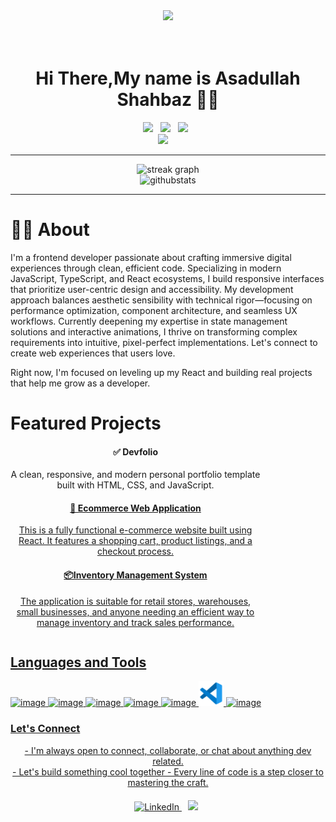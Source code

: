 <div align="center">
  <img height="150" src="https://media.giphy.com/media/M9gbBd9nbDrOTu1Mqx/giphy.gif"  />
</div>

<br>
<br>
<h1 align="center">Hi There,My name is Asadullah Shahbaz 🙋‍♂️</h1>
<div display="flex " align="center">
<a href="www.linkedin.com/in/asadullah-shz"><img src="https://img.shields.io/badge/linkedin-%230077B5.svg?&style=for-the-badge&logo=linkedin&logoColor=white" /></a>&nbsp;&nbsp;
<a href="mailto:masadullah2967@gmail.com"><img src="https://img.shields.io/badge/gmail-%23D14836.svg?&style=for-the-badge&logo=gmail&logoColor=white" /></a>&nbsp;&nbsp;
 <a href="https://www.instagram.com/wtv._.asad?igsh=dzhueGRib2w3MmN0"><img src="https://img.shields.io/badge/Instagram-%23E4405F.svg?style=for-the-badge&logo=Instagram&logoColor=white" /></a>&nbsp;&nbsp;
</div>
<div align="center" margin=10px>
<a href="masadullahshahbaz2967@gmail.com"><img src="https://komarev.com/ghpvc/?username=Asadullah-shz" /></a>&nbsp;&nbsp;&nbsp;&nbsp;
</div>
<hr>
<div align="center">
  <img src="https://streak-stats.demolab.com?username=Asadullah-shz&locale=en&mode=daily&theme=dark&hide_border=false&border_radius=5&order=3" height="220" alt="streak graph"  />
</div>
<div align="center">
<img src="https://github-readme-stats.vercel.app/api?username=Asadullah-shz&locale=en&mode=daily&theme=dark&hide_border=false&border_radius=5&order=3" height="220" alt="githubstats">
</div>
<hr>

<h1> 👩‍💻 About </h1>
<p>
  I'm a frontend developer passionate about crafting immersive digital experiences through clean, efficient code. Specializing in modern JavaScript, TypeScript, and React ecosystems, I build responsive interfaces that prioritize user-centric design and accessibility. My development approach balances aesthetic sensibility with technical rigor—focusing on performance optimization, component architecture, and seamless UX workflows. Currently deepening my expertise in state management solutions and interactive animations, I thrive on transforming complex requirements into intuitive, pixel-perfect implementations. Let's connect to create web experiences that users love.
</p>



<div width="400px" style="margin: auto; text-align: left;">






<p>Right now, I'm focused on leveling up my React and building real projects that help me grow as a developer.</p>

</div>





<h1> Featured Projects</h1>

<table>
  <tr>
      <div style="flex: 1 1 300px; max-width: 400px; text-align: center;">
    <h4>✅  Devfolio</h4>
    <p>A clean, responsive, and modern personal portfolio template built with HTML, CSS, and JavaScript.</p>
     <a href="/" target="_blank">
      
   
  </div>
  <div style="flex: 1 1 300px; max-width: 400px; text-align: center;">
    <h4>🛒 Ecommerce Web Application</h4>
    <p>This is a fully functional e-commerce website built using React. It features a shopping cart, product listings, and a checkout process.
    </p>
  </div>
  </tr>
  <tr>
<div style="flex: 1 1 300px; max-width: 400px; text-align: center;">
  <h4> 📦Inventory Management System</h4>
  <p>The application is suitable for retail stores, warehouses, small businesses, and anyone needing an efficient way to manage inventory and track sales performance. </p>
</div>
  </tr>
</table>

<h2>Languages and Tools</h2>
<div display="flex" gap="4">
<img width="40" height="40" alt="image" src="https://github.com/user-attachments/assets/05e115c0-80d1-4555-b304-47a8245b86fc" />

<img width="40" height="40" alt="image" src="https://github.com/user-attachments/assets/e8fa51f6-cbcf-4f58-b760-bf4537cdbe8c" />
<img width="40" height="40" alt="image" src="https://github.com/user-attachments/assets/ad94e5b7-025a-4c70-a3eb-3ddc7fcfd157" />
<img width="40" height="40" alt="image" src="https://github.com/user-attachments/assets/f2a3d63c-3af4-4454-b125-f0452b928f13" />
<img width="40" height="40" alt="image" src="https://github.com/user-attachments/assets/4dc7e6fb-82de-406a-ac8b-9835c86c5a36" />
<img width="40" height="40" alt="image" src="vs.png">
<img width="40" height="40" alt="image" src="https://github.com/user-attachments/assets/a93b7199-8cb8-4c71-b685-078534f2fbcb" />




</div>

### Let's Connect

 <p align="center">
  - I'm always open to connect, collaborate, or chat about anything dev related. <br/>
  - Let's build something cool together
  - Every line of code is a step closer to mastering the craft.
</p>

<div align="center" style="margin-top: 20px;">
  <a href="https://www.linkedin.com/in/asadullah-shz/" target="_blank" style="margin: 0 10px;">
    <img src="https://img.shields.io/badge/LinkedIn-blue?logo=linkedin&style=for-the-badge&logoColor=white" alt="LinkedIn" height="40px"/>
  </a>
 <a href="mailto:masadullah2967@gmail.com"><img src="https://img.shields.io/badge/gmail-%23D14836.svg?&style=for-the-badge&logo=gmail&logoColor=white" /></a>&nbsp;&nbsp;&nbsp;&nbsp;
</div>
















